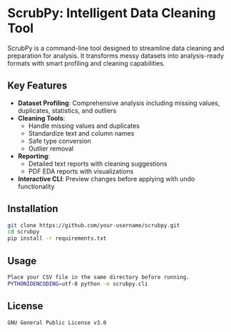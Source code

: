 # ScrubPy: Intelligent Data Cleaning Tool

ScrubPy is a command-line tool designed to streamline data cleaning and preparation for analysis. It transforms messy datasets into analysis-ready formats with smart profiling and cleaning capabilities.

## Key Features

- **Dataset Profiling**: Comprehensive analysis including missing values, duplicates, statistics, and outliers
- **Cleaning Tools**: 
  - Handle missing values and duplicates
  - Standardize text and column names
  - Safe type conversion
  - Outlier removal
- **Reporting**:
  - Detailed text reports with cleaning suggestions
  - PDF EDA reports with visualizations
- **Interactive CLI**: Preview changes before applying with undo functionality

## Installation

```bash
git clone https://github.com/your-username/scrubpy.git
cd scrubpy
pip install -r requirements.txt
```
## Usage
```bash
Place your CSV file in the same directory before running.
PYTHONIOENCODING=utf-8 python -m scrubpy.cli
```

## License
    GNU General Public License v3.0

